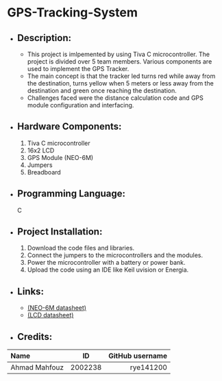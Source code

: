 # GPS-Tracking-System #
- ## Description: ##
  - This project is imlpemented by using Tiva C microcontroller. The project is divided over 5 team members. Various components are used to implement the GPS Tracker.
  - The main concept is that the tracker led turns red while away from the destination, turns yellow when 5 meters or less away from the destination and green once reaching the destination.
  - Challenges faced were the distance calculation code and GPS module configuration and interfacing.
- ## Hardware Components: ##
    1. Tiva C microcontroller
    2. 16x2 LCD 
    3. GPS Module (NEO-6M)
    4. Jumpers 
    5. Breadboard 
- ## Programming Language: ##
    C
- ## Project Installation: ##
  1. Download the code files and libraries.
  2. Connect the jumpers to the microcontrollers and the modules.
  3. Power the microcontroller with a battery or power bank.
  4. Upload the code using an IDE like Keil uvision or Energia.
- ## Links: ##
  - <a href="https://docs.novatel.com/OEM7/Content/Logs/GPRMC.htm" target="_blank">(NEO-6M datasheet)</a>
  - <a href="https://circuitdigest.com/article/16x2-lcd-display-module-pinout-datasheet">(LCD datasheet)</a>
 - ## Credits: ##
 | Name | ID | GitHub username |
 |:-----|:--:|----------------:|
 | Ahmad Mahfouz | 2002238 | rye141200|
